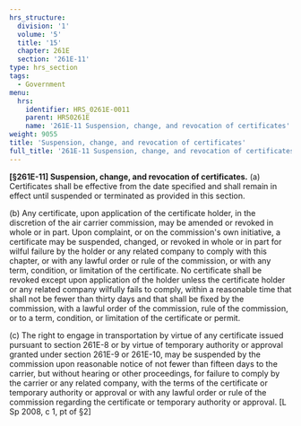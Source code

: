 ```yaml
---
hrs_structure:
  division: '1'
  volume: '5'
  title: '15'
  chapter: 261E
  section: '261E-11'
type: hrs_section
tags:
  - Government
menu:
  hrs:
    identifier: HRS_0261E-0011
    parent: HRS0261E
    name: '261E-11 Suspension, change, and revocation of certificates'
weight: 9055
title: 'Suspension, change, and revocation of certificates'
full_title: '261E-11 Suspension, change, and revocation of certificates'
---
```

**[§261E-11] Suspension, change, and revocation of certificates.** (a) Certificates shall be effective from the date specified and shall remain in effect until suspended or terminated as provided in this section.

(b) Any certificate, upon application of the certificate holder, in the discretion of the air carrier commission, may be amended or revoked in whole or in part. Upon complaint, or on the commission's own initiative, a certificate may be suspended, changed, or revoked in whole or in part for wilful failure by the holder or any related company to comply with this chapter, or with any lawful order or rule of the commission, or with any term, condition, or limitation of the certificate. No certificate shall be revoked except upon application of the holder unless the certificate holder or any related company wilfully fails to comply, within a reasonable time that shall not be fewer than thirty days and that shall be fixed by the commission, with a lawful order of the commission, rule of the commission, or to a term, condition, or limitation of the certificate or permit.

(c) The right to engage in transportation by virtue of any certificate issued pursuant to section 261E-8 or by virtue of temporary authority or approval granted under section 261E-9 or 261E-10, may be suspended by the commission upon reasonable notice of not fewer than fifteen days to the carrier, but without hearing or other proceedings, for failure to comply by the carrier or any related company, with the terms of the certificate or temporary authority or approval or with any lawful order or rule of the commission regarding the certificate or temporary authority or approval. [L Sp 2008, c 1, pt of §2]